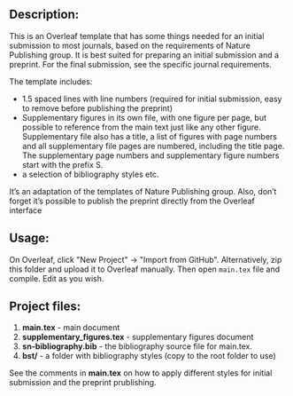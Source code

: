 
## Description:

This is an Overleaf template that has some things needed for an initial submission to most journals, based on the requirements of Nature Publishing group. It is best suited for preparing an initial submission and a preprint. For the final submission, see the specific journal requirements.

The template includes:
- 1.5 spaced lines with line numbers (required for initial submission, easy to remove before publishing the preprint)
- Supplementary figures in its own file, with one figure per page, but possible to reference from the main text just like any other figure. Supplementary file also has a title, a list of figures with page numbers and all supplementary file pages are numbered, including the title page. The supplementary page numbers and supplementary figure numbers start with the prefix S.
- a selection of bibliography styles etc.

It’s an adaptation of the templates of Nature Publishing group. Also, don’t forget it’s possible to publish the preprint directly from the Overleaf interface

## Usage:
On Overleaf, click "New Project" -> "Import from GitHub". Alternatively, zip this folder and upload it to Overleaf manually. Then open `main.tex` file and compile. Edit as you wish.

## Project files:
1. **main.tex** - main document
2. **supplementary_figures.tex** - supplementary figures document
3. **sn-bibliography.bib** - the bibliography source file for main.tex.
4. **bst/** - a folder with bibliography styles (copy to the root folder to use)

See the comments in **main.tex** on how to apply different styles for initial submission and the preprint prublishing.
